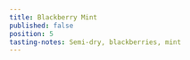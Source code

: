 ```yaml
---
title: Blackberry Mint
published: false
position: 5
tasting-notes: Semi-dry, blackberries, mint
---
```


